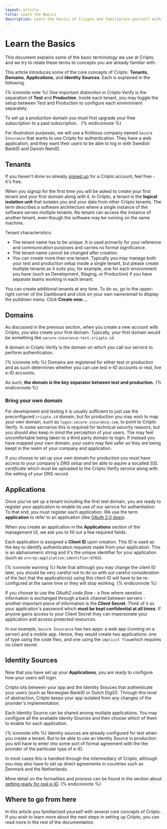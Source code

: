 ```yaml
---
layout: article
title: Learn the Basics
description: Learn the basics of Criipto and familiarize yourself with the terminology.
---
```

# Learn the Basics

This document explains some of the basic terminology we use at Criipto, and we try to relate these terms to concepts you are already familiar with. 

This article introduces some of the core concepts of Criipto: **Tenants**, **Domains**, **Applications**, and **Identity Sources**. Each is explained in the following.

{% iconnote note %}
One important distinction in Criipto Verify is the separation of **Test** and **Production**. Inside each tenant, you may toggle the setup between Test and Production to configure each environment separately.

To set up a production domain you must first upgrade your free subscription to a paid subscription.  
{% endiconnote %}

For illustration purposes, we will use a fictitious company named `Secure Insurance` that wants to use Criipto for authentication. They have a web application, and they want their users to be able to log in with Swedish BankID and Danish NemID.

## Tenants

If you haven't done so already [signed up](https://Criipto.com/) for a Criipto account, feel free - it's free. 

When you signup for the first time you will be asked to create your first tenant and your first _domain_ along with it. In Criipto, a tenant is the **logical isolation unit** that isolates you and your data from other Criipto tenants. The term describes a software architecture where a single instance of the software serves multiple tenants. No tenant can access the instance of another tenant, even though the software may be running on the same machine.

Tenant characteristics:

- The tenant name has to be unique. It is used primarily for your reference and communication purposes and carries no formal significance.
- The tenant name cannot be changed after creation.
- You can create more than one tenant. Typically you may manage both your test and production setup inside a single tenant, but please create multiple tenants as it suits you, for example, one for each environment you have (such as Development, Staging, or Production) if you have separate teams working in each tenant.

You can create additional tenants at any time. To do so, go to the upper-right corner of the Dashboard and click on your own name/email to display the pulldown menu. Click **Create new...**.

## Domains

As discussed in the previous section, when you create a new account with Criipto, you also create your first domain. Typically, your first domain would be something like `secure-insurance-test.criipto.id`.

A domain in Criipto Verify is the domain on which you call our service to perform authentication. 

{% iconnote info %}
Domains are registered for either test or production and as such determines whether you can use test e-ID accounts or real, live e-ID accounts. 

As such, **the domain is the key separator between test and production.**
{% endiconnote %}

### Bring your own domain

For development and testing it is usually sufficient to just use the preconfigured `criipto.id` domain, but for production you may wish to map your own domain, such as `login.secure-insurance.com`, to point to Criipto Verify. In some secnarios this is required for technical security reasons, but you should also keep in mind the perception of your users. The may feel uncomfortable being taken to a third party domain to login. If instead you have mapped your own domain, your users may feel safer as they are being keept in the realm of your company and application.

If you choose to set up your own domain for production you must have access to your company's _DNS setup_ and be able to aquire a socalled _SSL certificate_ which must be uploaded to the Criipto Verify service along with the setting of your DNS record.

## Applications

Once you've set up a tenant including the first test domain, you are ready to register your application to enable its use of our service for authentiation.  To that end, you must register each application. We use the term **application** to refer to an application (like [OAuth 2.0 does](https://tools.ietf.org/html/rfc6749#page-6)).

When you create an application in the **Applications** section of the management UI, we ask you to fill out a few required fields.

Each application is assigned a **Client ID** upon creation. This ID is used as the key to identify authentication requests made from your application. This is an alphanumeric string and it's the unique identifier for your application (such as `urn:my:application:identifier:6765`).

{% iconnote warning %}
Note that although you may change the client ID later, you should be very careful not to do so with out careful consideration of the fact that the application(s) using this client ID will have to be re-configured at the same time or they will stop working.
{% endiconnote %}

If you choose to use the _OAuth2 code flow_ - a flow where senstive information is exchanged through a back channel between servers -  another important piece of information is the **Client Secret**. Think of it as your application's password which **must be kept confidential at all times**. If anyone gains access to your Client Secret they can impersonate your application and access protected resources.

In our example, `Secure Insurance` has two apps: a web app (running on a server) and a mobile app. Hence, they would create two applications: one of type using the code flwo, and one using the `implicit flow`which requires no client secret.

## Identity Sources

Now that you have set up your **Applications**, you are ready to configure how your users will login. 

Criipto sits between your app and the Identity Srouces that authenticate your users (such as Norwegian BankID or Dutch DigiD). Through this level of abstraction, Criipto keeps your app isolated from any changes of the provider's implementation.

Each Identity Source can be shared among multiple applications. You may configure all the available Idenity Sources and then choose which of them to enable for each application.

{% iconnote info %}
Identity sources are already configured for test when you create a tenant. But to be able to use an Identity Source in production you will have to enter into some sort of formal agreement with the the provider of the particular type of e-ID.

In most cases this is handled through the intermediary of Criipto, although you may also have to set up direct agreements in countries such as Denmark and the Netherlands.

More detail on the formalities and process can be found in the section about [getting ready for real e-ID](/eid-specifics/order-eid).
{% endiconnote %}

## Where to go from here

In this article you familiarized yourself with several core concepts of Criipto. If you wish to learn more about the next steps in setting up Criipto, you can read more in the rest of the documentation.
